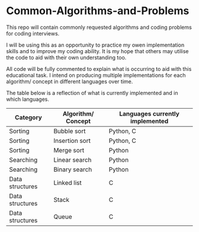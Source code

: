 # Common-Algorithms-and-Problems

This repo will contain commonly requested algorithms and coding problems for coding interviews.

I will be using this as an opportunity to practice my owen implementation skills and to improve my coding ability.
It is my hope that others may utilise the code to aid with their own understanding too.

All code will be fully commented to explain what is occurring to aid with this educational task.
I intend on producing multiple implementations for each algorithm/ concept in different languages over time.

The table below is a reflection of what is currently implemented and in which languages.

| Category | Algorithm/ Concept | Languages currently implemented |
| --------- | ----------------- | --------------- |
| Sorting | Bubble sort | Python, C |
| Sorting | Insertion sort | Python, C |
| Sorting | Merge sort | Python|
| Searching | Linear search | Python |
| Searching | Binary search |  Python |
| Data structures | Linked list | C |
| Data structures | Stack | C |
| Data structures | Queue | C |
